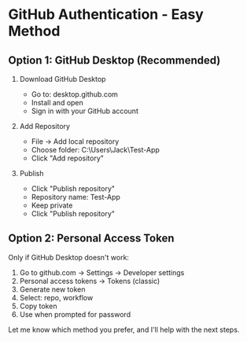 # GitHub Authentication - Easy Method

## Option 1: GitHub Desktop (Recommended)
1. Download GitHub Desktop
   - Go to: desktop.github.com
   - Install and open
   - Sign in with your GitHub account

2. Add Repository
   - File → Add local repository
   - Choose folder: C:\Users\Jack\Test-App
   - Click "Add repository"

3. Publish
   - Click "Publish repository"
   - Repository name: Test-App
   - Keep private
   - Click "Publish repository"

## Option 2: Personal Access Token
Only if GitHub Desktop doesn't work:
1. Go to github.com → Settings → Developer settings
2. Personal access tokens → Tokens (classic)
3. Generate new token
4. Select: repo, workflow
5. Copy token
6. Use when prompted for password

Let me know which method you prefer, and I'll help with the next steps.
